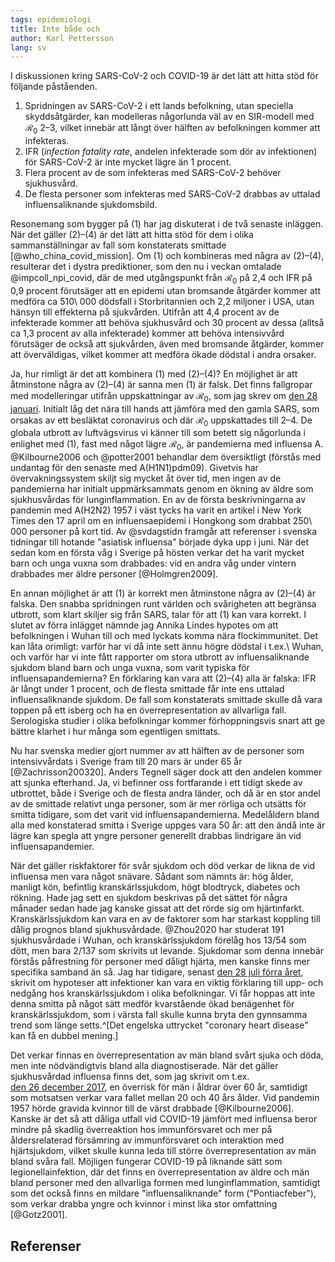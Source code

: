 ```yaml
---
tags: epidemiologi
title: Inte både och
author: Karl Pettersson
lang: sv
---
```


I diskussionen kring SARS-CoV-2 och COVID-19 är det lätt att hitta
stöd för följande påståenden.

1. Spridningen av SARS-CoV-2 i ett lands befolkning, utan speciella
skyddsåtgärder, kan modelleras någorlunda väl av en SIR-modell med
$\mathcal{R}_0$ 2–3, vilket innebär att långt över hälften av
befolkningen kommer att infekteras.
2. IFR (*infection fatality rate*, andelen infekterade som dör
av infektionen) för SARS-CoV-2 är inte mycket lägre än 1 procent.
3. Flera procent av de som infekteras med SARS-CoV-2 behöver
sjukhusvård.
4. De flesta personer som infekteras med SARS-CoV-2 drabbas av
uttalad influensaliknande sjukdomsbild.

Resonemang som bygger på (1) har jag diskuterat i de två senaste
inläggen. När det gäller (2)–(4) är det lätt att hitta stöd för dem i
olika sammanställningar av fall som konstaterats smittade
[@who_china_covid_mission]. Om (1) och kombineras med några av
(2)–(4), resulterar det i dystra prediktioner, som den nu i veckan
omtalade @impcoll_npi_covid, där de med utgångspunkt från
$\mathcal{R}_0$ på 2,4 och IFR på 0,9 procent förutsäger att en
epidemi utan bromsande åtgärder kommer att medföra ca 510\ 000
dödsfall i Storbritannien och 2,2 miljoner i USA, utan hänsyn till
effekterna på sjukvården. Utifrån att 4,4 procent av de infekterade
kommer att behöva sjukhusvård och 30 procent av dessa (alltså ca 1,3
procent av alla infekterade) kommer att behöva intensivvård förutsäger
de också att sjukvården, även med bromsande åtgärder, kommer att
överväldigas, vilket kommer att medföra ökade dödstal i andra orsaker.

Ja, hur rimligt är det att kombinera (1) med (2)–(4)? En möjlighet är
att åtminstone några av (2)–(4) är sanna men (1) är falsk. Det finns
fallgropar med modelleringar utifrån uppskattningar av
$\mathcal{R}_0$, som jag skrev om [den 28
januari](2020-01-28-oro.html). Initialt låg det nära till hands att
jämföra med den gamla SARS, som orsakas av ett besläktat coronavirus
och där $\mathcal{R}_0$ uppskattades till 2–4. De globala utbrott av
luftvägsvirus vi känner till som betett sig någorlunda i enlighet med
(1), fast med något lägre $\mathcal{R}_0$, är pandemierna med
influensa A. @Kilbourne2006 och @potter2001 behandlar dem översiktligt
(förstås med undantag för den senaste med A(H1N1)pdm09). Givetvis har
övervakningssystem skiljt sig mycket åt över tid, men ingen av de
pandemierna har initialt uppmärksammats genom en ökning av äldre som
sjukhusvårdas för lunginflammation. En av de första beskrivningarna av
pandemin med A(H2N2) 1957 i väst tycks ha varit en artikel i New York
Times den 17 april om en influensaepidemi i Hongkong som drabbat
250\ 000 personer på kort tid. Av @svdagstidn framgår att referenser i
svenska tidningar till hotande "asiatisk influensa" började dyka upp i
juni. När det sedan kom en första våg i Sverige på hösten verkar det
ha varit mycket barn och unga vuxna som drabbades: vid en andra våg
under vintern drabbades mer äldre personer [@Holmgren2009].

En annan möjlighet är att (1) är korrekt men åtminstone några av
(2)–(4) är falska. Den snabba spridningen runt världen och svårigheten
att begränsa utbrott, som klart skiljer sig från SARS, talar för att
(1) kan vara korrekt. I slutet av förra inlägget nämnde jag Annika
Lindes hypotes om att befolkningen i Wuhan till och med lyckats komma
nära flockimmunitet. Det kan låta orimligt: varför har vi då inte sett
ännu högre dödstal i t.ex.\ Wuhan, och varför har vi inte fått
rapporter om stora utbrott av influensaliknande sjukdom bland barn och
unga vuxna, som varit typiska för influensapandemierna? En förklaring
kan vara att (2)–(4) alla är falska: IFR är långt under 1 procent, och
de flesta smittade får inte ens uttalad influensaliknande sjukdom. De
fall som konstaterats smittade skulle då vara toppen på ett isberg
och ha en överrepresentation av allvarliga fall. Serologiska studier
i olika befolkningar kommer förhoppningsvis snart att ge bättre
klarhet i hur många som egentligen smittats.

Nu har svenska medier gjort nummer av att hälften av de personer som
intensivvårdats i Sverige fram till 20 mars är under 65 år
[@Zachrisson200320]. Anders Tegnell säger dock att den andelen
kommer att sjunka efterhand. Ja, vi befinner oss fortfarande i ett
tidigt skede av utbrottet, både i Sverige och de flesta andra
länder, och då är en stor andel av de smittade relativt unga personer,
som är mer rörliga och utsätts för smitta tidigare, som det varit
vid influensapandemierna. Medelåldern bland alla med konstaterad
smitta i Sverige uppges vara 50 år: att den ändå inte är lägre kan
spegla att yngre personer generellt drabbas lindrigare än vid
influensapandemier.

När det gäller riskfaktorer för svår sjukdom och död verkar de likna
de vid influensa men vara något snävare. Sådant som nämnts är: hög
ålder, manligt kön, befintlig kranskärlssjukdom, högt blodtryck,
diabetes och rökning. Hade jag sett en sjukdom beskrivas på det sättet
för några månader sedan hade jag kanske gissat att det rörde sig om
hjärtinfarkt. Kranskärlssjukdom kan vara en av de faktorer som har
starkast koppling till dålig prognos bland sjukhusvårdade. @Zhou2020
har studerat 191 sjukhusvårdade i Wuhan, och kranskärlssjukdom förelåg
hos 13/54 som dött, men bara 2/137 som skrivits ut levande. Sjukdomar
som denna innebär förstås påfrestning för personer med dåligt hjärta,
men kanske finns mer specifika samband än så. Jag har tidigare, senast
[den 28 juli förra året](2019-07-28-renare.html), skrivit
om hypoteser att infektioner kan vara en viktig förklaring till
upp- och nedgång hos kranskärlssjukdom i olika befolkningar. Vi får
hoppas att inte denna smitta på något sätt medför kvarstående ökad
benägenhet för kranskärlssjukdom, som i värsta fall skulle kunna
bryta den gynnsamma trend som länge setts.^[Det engelska uttrycket
"coronary heart disease" kan få en dubbel mening.]

Det verkar finnas en överrepresentation av män bland svårt sjuka och
döda, men inte nödvändigtvis bland alla diagnostiserade. När det
gäller sjukhusvårdad influensa finns det, som jag skrivit om t.ex.\
[den 26 december 2017](2017-12-26-boost.html), en överrisk för män i
åldrar över 60 år, samtidigt som motsatsen verkar vara fallet mellan
20 och 40 års ålder. Vid pandemin 1957 hörde gravida kvinnor till de
värst drabbade [@Kilbourne2006]. Kanske är det så att dåliga utfall
vid COVID-19 jämfört med influensa beror mindre på skadlig
överreaktion hos immunförsvaret och mer på åldersrelaterad försämring
av immunförsvaret och interaktion med hjärtsjukdom, vilket skulle
kunna leda till större överrepresentation av män bland svåra fall.
Möjligen fungerar COVID-19 på liknande sätt som legionellainfektion,
där det finns en överrepresentation av äldre och män bland personer
med den allvarliga formen med lunginflammation, samtidigt som det
också finns en mildare "influensaliknande" form ("Pontiacfeber"), som
verkar drabba yngre och kvinnor i minst lika stor omfattning
[@Gotz2001].

## Referenser

